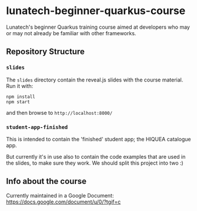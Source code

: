 # lunatech-beginner-quarkus-course

Lunatech's beginner Quarkus training course aimed at developers who may or may not already be familiar with other frameworks.

## Repository Structure

### `slides`

The `slides` directory contain the reveal.js slides with the course material. Run it with:

    npm install
    npm start

and then browse to `http://localhost:8000/`

### `student-app-finished`

This is intended to contain the 'finished' student app; the HIQUEA catalogue app.

But currently it's in use also to contain the code examples that are used in the slides, to make sure they work. We should split this project into two :)

## Info about the course

Currently maintained in a Google Document: https://docs.google.com/document/u/0/?tgif=c
